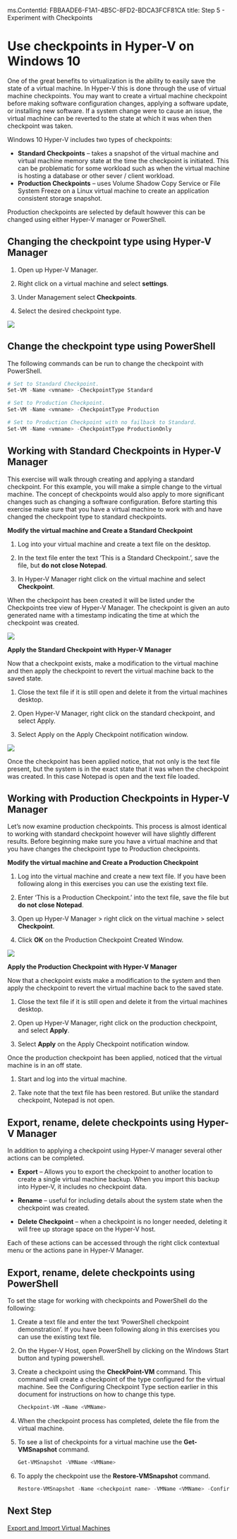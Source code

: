 ms.ContentId: FBBAADE6-F1A1-4B5C-8FD2-BDCA3FCF81CA
title: Step 5 - Experiment with Checkpoints

# Use checkpoints in Hyper-V on Windows 10

One of the great benefits to virtualization is the ability to easily save the state of a virtual machine. In Hyper-V this is done through the use of virtual machine checkpoints. You may want to create a virtual machine checkpoint before making software configuration changes, applying a software update, or installing new software. If a system change were to cause an issue, the virtual machine can be reverted to the state at which it was when then checkpoint was taken.

Windows 10 Hyper-V includes two types of checkpoints:

- **Standard Checkpoints** – takes a snapshot of the virtual machine and virtual machine memory state at the time the checkpoint is initiated. This can be problematic for some workload such as when the virtual machine is hosting a database or other sever / client workload.
- **Production Checkpoints** – uses Volume Shadow Copy Service or File System Freeze on a Linux virtual machine to create an application consistent storage snapshot.

Production checkpoints are selected by default however this can be changed using either Hyper-V manager or PowerShell.

## Changing the checkpoint type using Hyper-V Manager

1. Open up Hyper-V Manager.

2. Right click on a virtual machine and select **settings**.

3. Under Management select **Checkpoints**.

4. Select the desired checkpoint type.

![](media/checkpoint_upd.png)

## Change the checkpoint type using PowerShell

The following commands can be run to change the checkpoint with PowerShell. 

```powershell
# Set to Standard Checkpoint.
Set-VM -Name <vmname> -CheckpointType Standard

# Set to Production Checkpoint.
Set-VM -Name <vmname> -CheckpointType Production

# Set to Production Checkpoint with no failback to Standard. 
Set-VM -Name <vmname> -CheckpointType ProductionOnly
```

## Working with Standard Checkpoints in Hyper-V Manager 

This exercise will walk through creating and applying a standard checkpoint. For this example, you will make a simple change to the virtual machine. The concept of checkpoints would also apply to more significant changes such as changing a software configuration. Before starting this exercise make sure that you have a virtual machine to work with and have changed the checkpoint type to standard checkpoints. 

**Modify the virtual machine and Create a Standard Checkpoint**

1. Log into your virtual machine and create a text file on the desktop.

2. In the text file enter the text ‘This is a Standard Checkpoint.’, save the file, but **do not close Notepad**.

3. In Hyper-V Manager right click on the virtual machine and select **Checkpoint**.

When the checkpoint has been created it will be listed under the Checkpoints tree view of Hyper-V Manager. The checkpoint is given an auto generated name with a timestamp indicating the time at which the checkpoint was created.

![](media/std_checkpoint_upd.png) 

**Apply the Standard Checkpoint with Hyper-V Manager**

Now that a checkpoint exists, make a modification to the virtual machine and then apply the checkpoint to revert the virtual machine back to the saved state. 

1. Close the text file if it is still open and delete it from the virtual machines desktop.

2. Open Hyper-V Manager, right click on the standard checkpoint, and select Apply.

3. Select Apply on the Apply Checkpoint notification window.

![](media/apply_standard_upd.png) 

Once the checkpoint has been applied notice, that not only is the text file present, but the system is in the exact state that it was when the checkpoint was created. In this case Notepad is open and the text file loaded.

## Working with Production Checkpoints in Hyper-V Manager

Let’s now examine production checkpoints. This process is almost identical to working with standard checkpoint however will have slightly different results. Before beginning make sure you have a virtual machine and that you have changes the checkpoint type to Production checkpoints.

**Modify the virtual machine and Create a Production Checkpoint**

1. Log into the virtual machine and create a new text file. If you have been following along in this exercises you can use the existing text file.

2. Enter ‘This is a Production Checkpoint.’ into the text file, save the file but **do not close Notepad**.

3. Open up Hyper-V Manager > right click on the virtual machine > select **Checkpoint**.

4. Click **OK** on the Production Checkpoint Created Window.

![](media/production_Checkpoin_upd.png) 
	
**Apply the Production Checkpoint with Hyper-V Manager**

Now that a checkpoint exists make a modification to the system and then apply the checkpoint to revert the virtual machine back to the saved state. 

1. Close the text file if it is still open and delete it from the virtual machines desktop.

2. Open up Hyper-V Manager, right click on the production checkpoint, and select **Apply**.

3. Select **Apply** on the Apply Checkpoint notification window.

Once the production checkpoint has been applied, noticed that the virtual machine is in an off state.

1. Start and log into the virtual machine.

2. Take note that the text file has been restored. But unlike the standard checkpoint, Notepad is not open.   

## Export, rename, delete checkpoints using Hyper-V Manager 

In addition to applying a checkpoint using Hyper-V manager several other actions can be completed.

- **Export** – Allows you to export the checkpoint to another location to create a single virtual machine backup. When you import this backup into Hyper-V, it includes no checkpoint data.

- **Rename** – useful for including details about the system state when the checkpoint was created.

- **Delete Checkpoint** – when a checkpoint is no longer needed, deleting it will free up storage space on the Hyper-V host.

Each of these actions can be accessed through the right click contextual menu or the actions pane in Hyper-V Manager.

## Export, rename, delete checkpoints using PowerShell

To set the stage for working with checkpoints and PowerShell do the following:

1. Create a text file and enter the text ‘PowerShell checkpoint demonstration’. If you have been following along in this exercises you can use the existing text file.

2. On the Hyper-V Host, open PowerShell by clicking on the Windows Start button and typing powershell.

3. Create a checkpoint using the **CheckPoint-VM** command. This command will create a checkpoint of the type configured for the virtual machine. See the Configuring Checkpoint Type section earlier in this document for instructions on how to change this type.

	```powershell
	Checkpoint-VM –Name <VMName>
	```
4. When the checkpoint process has completed, delete the file from the virtual machine.

5. To see a list of checkpoints for a virtual machine use the **Get-VMSnapshot** command.

	```powershell
	Get-VMSnapshot -VMName <VMName>
	```
6. To apply the checkpoint use the **Restore-VMSnapshot** command.

	```powershell
	Restore-VMSnapshot -Name <checkpoint name> -VMName <VMName> -Confirm:$false
	```

## Next Step
[Export and Import Virtual Machines](walkthrough_export_import.md)


